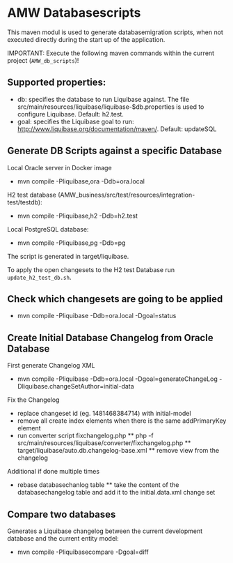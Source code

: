 # AMW Databasescripts
This maven modul is used to generate databasemigration scripts, when not executed directly during the start up of the application.

IMPORTANT: Execute the following maven commands within the current project (`AMW_db_scripts`)!

## Supported properties:
* db: specifies the database to run Liquibase against. The file src/main/resources/liquibase/liquibase-$db.properties is used to configure Liquibase. Default: h2.test.
* goal: specifies the Liquibase goal to run: http://www.liquibase.org/documentation/maven/. Default: updateSQL

## Generate DB Scripts against a specific Database
Local Oracle server in Docker image
* mvn compile -Pliquibase,ora -Ddb=ora.local

H2 test database (AMW_business/src/test/resources/integration-test/testdb):
* mvn compile -Pliquibase,h2 -Ddb=h2.test

Local PostgreSQL database:
* mvn compile -Pliquibase,pg -Ddb=pg

The script is generated in target/liquibase.

To apply the open changesets to the H2 test Database run `update_h2_test_db.sh`.

## Check which changesets are going to be applied
* mvn compile -Pliquibase -Ddb=ora.local -Dgoal=status

## Create Initial Database Changelog from Oracle Database
First generate Changelog XML
* mvn compile -Pliquibase -Ddb=ora.local -Dgoal=generateChangeLog -Dliquibase.changeSetAuthor=initial-data

Fix the Changelog
* replace changeset id (eg. 1481468384714) with initial-model
* remove all create index elements when there is the same addPrimaryKey element
* run converter script fixchangelog.php
** php -f src/main/resources/liquibase/converter/fixchangelog.php
** target/liquibase/auto.db.changelog-base.xml
** remove view from the changelog

Additional if done multiple times
* rebase databasechanlog table
** take the content of the databasechangelog table and add it to the initial.data.xml change set

## Compare two databases
Generates a Liquibase changelog between the current development database and the current entity model:
* mvn compile -Pliquibasecompare -Dgoal=diff
